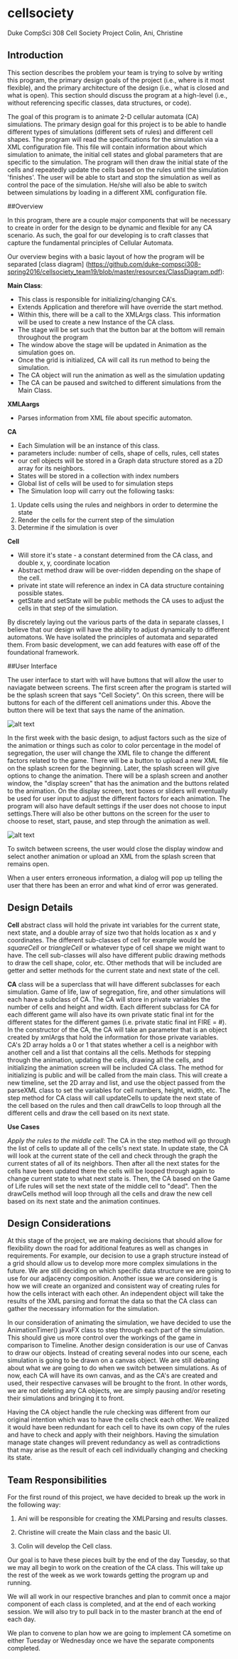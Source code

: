 
# cellsociety
Duke CompSci 308 Cell Society Project
Colin, Ani, Christine

## Introduction

This section describes the problem your team is trying to solve by writing this program, the primary design goals of the project (i.e., where is it most flexible), and the primary architecture of the design (i.e., what is closed and what is open). This section should discuss the program at a high-level (i.e., without referencing specific classes, data structures, or code).

The goal of this program is to animate 2-D cellular automata (CA) simulations. The primary design goal for this project is to be able to handle different types of simulations (different sets of rules) and different cell shapes. The program will read the specifications for the simulation via a XML configuration file. This file will contain information about which simulation to animate, the initial cell states and global parameters that are specific to the simulation. The program will then draw the initial state of the cells and repeatedly update the cells based on the rules until the simulation 'finishes'. The user will be able to start and stop the simulation as well as control the pace of the simulation. He/she will also be able to switch between simulations by loading in a different XML configuration file.

##Overview

In this program, there are a couple major components that will be necessary to create in order for the design to be dynamic and flexible for any CA scenario. As such, the goal for our developing is to craft classes that capture the fundamental principles of Cellular Automata.  

Our overview begins with a basic layout of how the program will be separated [class diagram] (https://github.com/duke-compsci308-spring2016/cellsociety_team19/blob/master/resources/ClassDiagram.pdf):

**Main Class**:

* This class is responsible for initializing/changing CA's.
* Extends Application and therefore will have override the start method.
* Within this, there will be a call to the XMLArgs class.  This information will be used to create a new Instance of the CA class.
* The stage will be set such that the button bar at the bottom will remain throughout the program
* The window above the stage will be updated in Animation as the simulation goes on.
* Once the grid is initialized, CA will call its run method to being the simulation.
* The CA object will run the animation as well as the simulation updating
* The CA can be paused and switched to different simulations from the Main Class.
	

**XMLAargs**

* Parses information from XML file about specific automaton.
	
**CA**

* Each Simulation will be an instance of this class.
* parameters include: number of cells, shape of cells, rules, cell states
* our cell objects will be stored in a Graph data structure stored as a 2D array for its neighbors.
* States will be stored in a collection with index numbers
* Global list of cells will be used to for simulation steps 
* The Simulation loop will carry out the following tasks:
	
1. Update cells using the rules and neighbors in order to determine the state
2. Render the cells for the current step of the simulation
3. Determine if the simulation is over

**Cell**

* Will store it's state - a constant determined from the CA class, and double x, y, coordinate location
* Abstract method draw will be over-ridden depending on the shape of the cell. 
* private int state will reference an index in CA data structure containing possible states. 
* getState and setState will be public methods the CA uses to adjust the cells in that step of the simulation.
	

By discretely laying out the various parts of the data in separate classes, I believe that our design will have the ability to adjust dynamically to different automatons.  We have isolated the principles of automata and separated them.  From basic development, we can add features with ease off of the foundational framework.    
	
##User Interface

The user interface to start with will have buttons that will allow the user to naviagate between screens. The first screen after the program is started will be the splash screen that says "Cell Society". On this screen, there will be buttons for each of the different cell animations under this. Above the button there will be text that says the name of the animation. 

![alt text](https://github.com/duke-compsci308-spring2016/cellsociety_team19/blob/master/resources/CellSociety.jpg "A mockup of splash screen")

 In the first week with the basic design, to adjust factors such as the size of the animation or things such as color to color percentage in the model of segregation, the user will change the XML file to change the different factors related to the game. There will be a button to upload a new XML file on the splash screen for the beginning. Later, the splash screen will give options to change the animation. There will be a splash screen and another window, the "display screen" that has the animation and the buttons related to the animation. On the display screen, text boxes or sliders will eventually be used for user input to adjust the different factors for each animation. The program will also have default settings if the user does not choose to input settings.There will also be other buttons on the screen for the user to choose to reset, start, pause, and step through the animation as well. 
 
![alt text](https://github.com/duke-compsci308-spring2016/cellsociety_team19/blob/master/resources/AutomatonDisplay.jpg "A mockup of the display")

To switch between screens, the user would close the display window and select another animation or upload an XML from the splash screen that remains open.

When a user enters erroneous information, a dialog will pop up telling the user that there has been an error and what kind of error was generated.

## Design Details
**Cell** abstract class will hold the private int variables for the current state, next state, and a double array of size two that holds location as x and y coordinates. The different sub-classes of cell for example would be *squareCell* or *triangleCell* or whatever type of cell shape we might want to have. The cell sub-classes will also have different public drawing methods to draw the cell shape, color, etc. Other methods that will be included are getter and setter methods for the current state and next state of the cell.

**CA** class will be a superclass that will have different subclasses for each simulation. Game of life, law of segregation, fire, and other simulations will each have a subclass of CA. The CA will store in private variables the number of cells and height and width. Each different subclass for CA for each different game will also have its own private static final int for the different states for the different games (i.e. private static final int FIRE = #).  In the constructor of the CA, the CA will take an parameter that is an object created by xmlArgs that hold the information for those private variables. CA's 2D array holds a 0 or 1 that states whether a cell is a neighbor with another cell and a list that contains all the cells.  Methods for stepping through the animation, updating the cells, drawing all the cells, and initializing the animation screen will be included CA class. The method for initializing is public and will be called from the main class. This will create a new timeline, set the 2D array and list, and use the object passed from the parseXML class to set the variables for cell numbers, height, width, etc. The step method for CA class will call updateCells to update the next state of the cell based on the rules and then call drawCells to loop through all the different cells and draw the cell based on its next state. 

__Use Cases__

*Apply the rules to the middle cell*: The CA in the step method will go through the list of cells to update all of the cells's next state. In update state, the CA will look at the current state of the cell and check through the graph the current states of all of its neighbors. Then after all the next states for the cells have been updated there the cells will be looped through again to change current state to what next state is. Then, the CA based on the Game of Life rules will set the next state of the middle cell to "dead". Then the drawCells method will loop through all the cells and draw the new cell based on its next state and the animation continues.



## Design Considerations

At this stage of the project, we are making decisions that should allow for flexibility down the road for additional features as well as changes in requirements.   For example, our decision to use a graph structure instead of a grid should allow us to develop more more complex simulations in the future.  We are still deciding on which specific data structure we are going to use for our adjacency composition.  Another issue we are considering is how we will create an organized and consistent way of creating rules for how the cells interact with each other.  An independent object will take the results of the XML parsing and format the data so that the CA class can gather the necessary information for the simulation.  


In our consideration of animating the simulation, we have decided to use the AnimationTimer() javaFX class to step through each part of the simulation.  This should give us more control over the workings of the game in comparison to Timeline. Another design consideration is our use of Canvas to draw our objects.  Instead of creating several nodes into our scene, each simulation is going to be drawn on a canvas object.  We are still debating about what we are going to do when we switch between simulations.  As of now, each CA will have its own canvas, and as the CA's are created and used, their respective canvases will be brought to the front.  In other words, we are not deleting any CA objects, we are simply pausing and/or reseting their simulations and bringing it to front.

Having the CA object handle the rule checking was different from our original intention which was to have the cells check each other.  We realized it would have been redundant for each cell to have its own copy of the rules and have to check and apply with their neighbors.  Having the simulation manage state changes will prevent redundancy as well as contradictions that may arise as the result of each cell individually changing and checking its state.  


## Team Responsibilities

For the first round of this project, we have decided to break up the work in the following way:

1. Ani will be responsible for creating the XMLParsing and results classes.

2. Christine will create the Main class and the basic UI.

3. Colin will develop the Cell class.

Our goal is to have these pieces built by the end of the day Tuesday, so that we may all begin to work on the creation of the CA class.  This will take up the rest of the week as we work towards getting the program up and running.   

We will all work in our respective branches and plan to commit once a major component of each class is completed, and at the end of each working session.  We will also try to pull back in to the master branch at the end of each day.  

We plan to convene to plan how we are going to implement CA sometime on either Tuesday or Wednesday once we have the separate components completed.  


